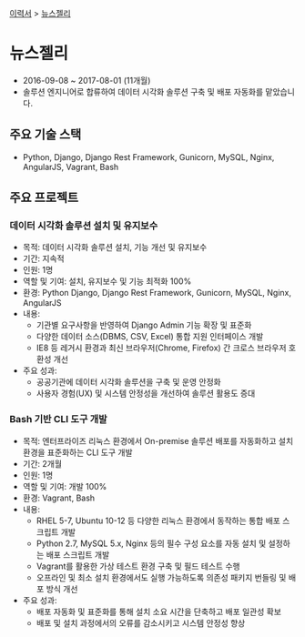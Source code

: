 [이력서](../README_KR.md) &gt; [뉴스젤리](./1_newsjelly_kr.md)

# 뉴스젤리

- 2016-09-08 ~ 2017-08-01 (11개월)
- 솔루션 엔지니어로 합류하여 데이터 시각화 솔루션 구축 및 배포 자동화를 맡았습니다.

## 주요 기술 스택

- Python, Django, Django Rest Framework, Gunicorn, MySQL, Nginx, AngularJS, Vagrant, Bash

## 주요 프로젝트

### 데이터 시각화 솔루션 설치 및 유지보수

- 목적: 데이터 시각화 솔루션 설치, 기능 개선 및 유지보수  
- 기간: 지속적  
- 인원: 1명  
- 역할 및 기여: 설치, 유지보수 및 기능 최적화 100%  
- 환경: Python Django, Django Rest Framework, Gunicorn, MySQL, Nginx, AngularJS  
- 내용:  
  - 기관별 요구사항을 반영하여 Django Admin 기능 확장 및 표준화  
  - 다양한 데이터 소스(DBMS, CSV, Excel) 통합 지원 인터페이스 개발  
  - IE8 등 레거시 환경과 최신 브라우저(Chrome, Firefox) 간 크로스 브라우저 호환성 개선  
- 주요 성과:  
  - 공공기관에 데이터 시각화 솔루션을 구축 및 운영 안정화  
  - 사용자 경험(UX) 및 시스템 안정성을 개선하여 솔루션 활용도 증대  

### Bash 기반 CLI 도구 개발

- 목적: 엔터프라이즈 리눅스 환경에서 On-premise 솔루션 배포를 자동화하고 설치 환경을 표준화하는 CLI 도구 개발
- 기간: 2개월
- 인원: 1명
- 역할 및 기여: 개발 100%
- 환경: Vagrant, Bash
- 내용:
  - RHEL 5-7, Ubuntu 10-12 등 다양한 리눅스 환경에서 동작하는 통합 배포 스크립트 개발
  - Python 2.7, MySQL 5.x, Nginx 등의 필수 구성 요소를 자동 설치 및 설정하는 배포 스크립트 개발
  - Vagrant를 활용한 가상 테스트 환경 구축 및 필드 테스트 수행
  - 오프라인 및 최소 설치 환경에서도 실행 가능하도록 의존성 패키지 번들링 및 배포 방식 개선
- 주요 성과:
  - 배포 자동화 및 표준화를 통해 설치 소요 시간을 단축하고 배포 일관성 확보
  - 배포 및 설치 과정에서의 오류를 감소시키고 시스템 안정성 향상

